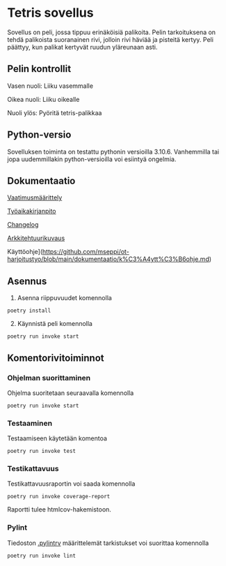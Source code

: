 # Tetris sovellus

Sovellus on peli, jossa tippuu erinäköisiä palikoita. Pelin tarkoituksena on tehdä palikoista suoranainen rivi, jolloin rivi häviää ja pisteitä kertyy. Peli päättyy, kun palikat kertyvät ruudun yläreunaan asti.

## Pelin kontrollit

Vasen nuoli: Liiku vasemmalle

Oikea nuoli: Liiku oikealle

Nuoli ylös: Pyöritä tetris-palikkaa

## Python-versio
Sovelluksen toiminta on testattu pythonin versioilla 3.10.6. Vanhemmilla tai jopa uudemmillakin python-versioilla voi esiintyä ongelmia.

## Dokumentaatio

[Vaatimusmäärittely](https://github.com/mseppi/ot-harjoitustyo/blob/main/dokumentaatio/vaatimusmaarittely.md)

[Työaikakirjanpito](https://github.com/mseppi/ot-harjoitustyo/blob/main/dokumentaatio/tyoaikakirjanpito.md)

[Changelog](https://github.com/mseppi/ot-harjoitustyo/blob/main/dokumentaatio/changelog.md)

[Arkkitehtuurikuvaus](https://github.com/mseppi/ot-harjoitustyo/blob/main/dokumentaatio/arkkitehtuuri.md)

Käyttöohje](https://github.com/mseppi/ot-harjoitustyo/blob/main/dokumentaatio/k%C3%A4ytt%C3%B6ohje.md)

## Asennus

1. Asenna riippuvuudet komennolla

```
poetry install
```

2. Käynnistä peli komennolla

```
poetry run invoke start
```

## Komentorivitoiminnot

### Ohjelman suorittaminen

Ohjelma suoritetaan seuraavalla komennolla

```
poetry run invoke start
```

### Testaaminen

Testaamiseen käytetään komentoa

```
poetry run invoke test
```

### Testikattavuus

Testikattavuusraportin voi saada komennolla

```
poetry run invoke coverage-report
```

Raportti tulee htmlcov-hakemistoon.

### Pylint

Tiedoston [.pylintrv](https://github.com/mseppi/ot-harjoitustyo/blob/main/.pylintrc) määrittelemät tarkistukset voi suorittaa komennolla

```
poetry run invoke lint
```
